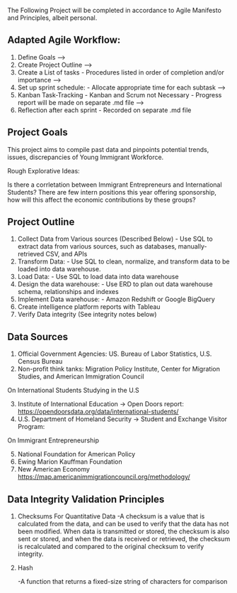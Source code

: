 


The Following Project will be completed in accordance to Agile Manifesto and Principles, albeit personal. 

## Adapted Agile Workflow: 

1. Define Goals 
-->
2. Create Project Outline 
--> 
3. Create a List of tasks
              - Procedures listed in order of completion and/or importance
-->
4. Set up sprint schedule:
              - Allocate appropriate time for each subtask
-->
5. Kanban Task-Tracking
              - Kanban and Scrum not Necessary 
              - Progress report will be made on separate .md file
-->
6. Reflection after each sprint
              - Recorded on separate .md file

              


## Project Goals 

This project aims to compile past data and pinpoints potential trends, issues, discrepancies of Young Immigrant Workforce. 

Rough Explorative Ideas:

Is there a corrletation between Immigrant Entrepreneurs and International Students? 
There are few intern positions this year offering sponsorship, how will this affect the economic contributions by these groups? 

## Project Outline 

1. Collect Data from Various sources (Described Below) 
        - Use SQL to extract data from various sources, such as databases, manually-retrieved CSV, and APIs
2. Transform Data: 
        - Use SQL to clean, normalize, and transform data to be loaded into data warehouse. 
3. Load Data:
        - Use SQL to load data into data warehouse
4. Design the data warehouse:
        - Use ERD to plan out data warehouse schema, relationships and indexes
5. Implement Data warehouse: 
        - Amazon Redshift or Google BigQuery
6. Create intelligence platform reports with Tableau
7. Verify Data integrity (See integrity notes below) 



## Data Sources

1. Official Government Agencies:   US. Bureau of Labor Statistics,   U.S. Census Bureau 
2. Non-profit think tanks: Migration Policy Institute, Center for Migration Studies, and American Immigration Council 

On International Students Studying in the U.S

3.  Institute of International Education -> Open Doors report:    https://opendoorsdata.org/data/international-students/ 
4. U.S. Department of Homeland Security -> Student and Exchange Visitor Program: 

On Immigrant Entrepreneurship 

5. National Foundation for American Policy 
6. Ewing Marion Kauffman Foundation
7. New American Economy   https://map.americanimmigrationcouncil.org/methodology/


## Data Integrity Validation Principles 

1. Checksums For Quantitative Data 
    -A checksum is a value that is calculated from the data, and can be used to verify that the data has not been modified. When data is transmitted or           stored, the checksum is also sent or stored, and when the data is received or retrieved, the checksum is recalculated and compared to the                 original checksum to verify integrity.
    
2. Hash

    -A function that returns a fixed-size string of characters for comparison 





